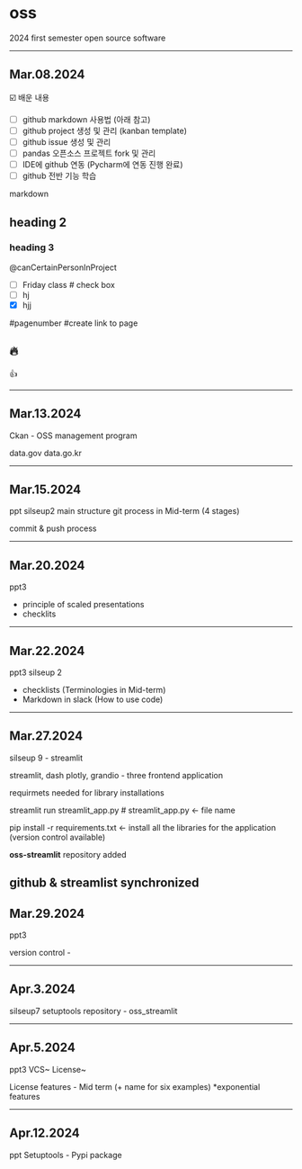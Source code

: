 # oss
2024 first semester open source software 

---------------------------------------------------------------------------------
## Mar.08.2024
☑️ 배운 내용
- [ ] github markdown 사용법 (아래 참고)
- [ ] github project 생성 및 관리 (kanban template)
- [ ] github issue 생성 및 관리
- [ ] pandas 오픈소스 프로젝트 fork 및 관리
- [ ] IDE에 github 연동 (Pycharm에 연동 진행 완료)
- [ ] github 전반 기능 학습

markdown 
## heading 2
### heading 3

@canCertainPersonInProject

- [ ] Friday class # check box
- [ ] hj
- [x] hjj

#pagenumber  #create link to page

:fire:
---------------------------------------------------------------------------------

:+1:

---------------------------------------------------------------------------------
## Mar.13.2024
Ckan - OSS management program

data.gov
data.go.kr

---------------------------------------------------------------------------------
## Mar.15.2024

ppt silseup2 main structure git process in Mid-term (4 stages)

commit & push process

---------------------------------------------------------------------------------
## Mar.20.2024
ppt3 

- principle of scaled presentations
- checklits

---------------------------------------------------------------------------------
## Mar.22.2024
ppt3
silseup 2

- checklists (Terminologies in Mid-term)
- Markdown in slack (How to use code)

---------------------------------------------------------------------------------
## Mar.27.2024
silseup 9 - streamlit

streamlit, dash plotly, grandio - three frontend application

requirmets needed for library installations
  
streamlit run streamlit_app.py # streamlit_app.py <- file name
  
pip install -r requirements.txt <- install all the libraries for the application (version control available)
  
**oss-streamlit** repository added

github & streamlist synchronized
---------------------------------------------------------------------------------
## Mar.29.2024
ppt3

version control - 

---------------------------------------------------------------------------------
## Apr.3.2024
silseup7 setuptools
repository - oss_streamlit

---------------------------------------------------------------------------------
## Apr.5.2024
ppt3
VCS~
License~

License features - Mid term (+ name for six examples)
*exponential features

---------------------------------------------------------------------------------
## Apr.12.2024
ppt Setuptools - Pypi package 






